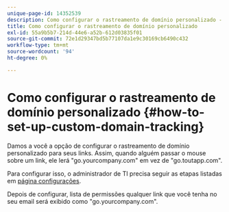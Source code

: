 ```yaml
---
unique-page-id: 14352539
description: Como configurar o rastreamento de domínio personalizado - Documentos do Marketo - Documentação do produto
title: Como configurar o rastreamento de domínio personalizado
exl-id: 55a9b5b7-214d-44e6-a52b-612d03835f01
source-git-commit: 72e1d29347bd5b77107da1e9c30169cb6490c432
workflow-type: tm+mt
source-wordcount: '94'
ht-degree: 0%

---
```


# Como configurar o rastreamento de domínio personalizado {#how-to-set-up-custom-domain-tracking}

Damos a você a opção de configurar o rastreamento de domínio personalizado para seus links. Assim, quando alguém passar o mouse sobre um link, ele lerá &quot;go.yourcompany.com&quot; em vez de &quot;go.toutapp.com&quot;.

Para configurar isso, o administrador de TI precisa seguir as etapas listadas em [página configurações](https://toutapp.com/custom_tracking_domain).

Depois de configurar, lista de permissões qualquer link que você tenha no seu email será exibido como &quot;go.yourcompany.com&quot;.
